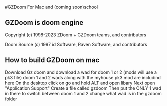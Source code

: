 #GZDoom For Mac and (coming soon)school

## GZDoom is doom engine

Copyright (c) 1998-2023 ZDoom + GZDoom teams, and contributors

Doom Source (c) 1997 id Software, Raven Software, and contributors

## How to build GZDoom on mac
Download Gz doom and download a wad for doom 1 or 2 (mods will use a pk3 file) doom 1 and 2 wads along with the myhouse.pk3 mod are includind here
On the desktop click on go and hold ALT and open libary
Next open "Application Support"
Create a file called gzdoom
Then put the ONLY 1 wad in there
to switch between doom 1 and 2 change what wad is in the gzdoom folder
